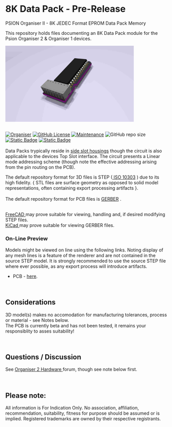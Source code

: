 # 8K Data Pack - Pre-Release
PSION Organiser II - 8K JEDEC Format EPROM Data Pack Memory

This repository holds files documenting an 8K Data Pack module for the Psion Organiser 2 & Organiser 1 devices.
<div align="center">
  <div style="display: flex; align-items: flex-start;">
    
  <img src="https://github.com/nofitnessforpurpose/DataPack-JEDEC-8K-EPROM/blob/main/images/DP8K-02.jpg?raw=true" width="400px" alt="PSION Organiser II 8 K Data Pack Circuit. Image copyright (c) 14 January 2025 nofitnessforpurpose All Rights Reserved">
  </div>
</div>
<BR>

[![Organiser](https://img.shields.io/badge/gadget-Organiser_II-blueviolet.svg?%3D&style=flat-square)]([https://en.wikipedia.org/wiki/Psion_Organiser])
[![GitHub License](https://img.shields.io/github/license/nofitnessforpurpose/DataPack-JEDEC-8K-EPROM?style=flat-square)](https://github.com/nofitnessforpurpose/DataPack-JEDEC-8K-EPROM/blob/main/LICENSE) 
[![Maintenance](https://img.shields.io/badge/maintained%3F-yes-green.svg?style=flat-square)](https://github.com/nofitnessforpurpose/DataPack-JEDEC-8K-EPROM/graphs/commit-activity)
![GitHub repo size](https://img.shields.io/github/repo-size/nofitnessforpurpose/DataPack-JEDEC-8K-EPROM?style=flat-square)
[![Static Badge](https://img.shields.io/badge/format-STEP%20Solid%20Model-blue?style=flat-square)](https://en.wikipedia.org/wiki/ISO_10303)
[![Static Badge](https://img.shields.io/badge/format-GERBER%20PCB-blue?style=flat-square)](https://en.wikipedia.org/wiki/Gerber_format)
<br>  
  Data Packs trypically reside in <a targer="_blank" rel="noopener noreferrer" href="https://github.com/nofitnessforpurpose/DataPak">side slot housings</a> though the circuit is also applicable to the devices Top Slot interface. The circuit presents a Linear mode addressing scheme (though note the effective addressing arising from the pin routing on the PCB).   <br>
  
  The default repository format for 3D files is STEP (<a target="_blank" rel="noopener noreferrer" href="https://en.wikipedia.org/wiki/ISO_10303"> ISO 10303</a> ) due to its high fidelity.  { STL files are surface geometry as opposed to solid model representations, often containing export processing artifacts }. 
<br>  
  The default repository format for PCB files is <a targer="_blank" rel="noopener noreferrer" href="https://en.wikipedia.org/wiki/Gerber_format">GERBER</a> .
<br>

<br>  
<a target="_blank" rel="noopener noreferrer" href="https://www.freecad.org/" > FreeCAD </a> may prove suitable for viewing, handling and, if desired modifying STEP files.
<br>
<a target="_blank" rel="noopener noreferrer" href="https://www.kicad.org/" >KiCad </a> may prove suitable for viewing GERBER files.
<br>

### On-Line Preview   
Models might be viewed on line using the following links. Noting display of any mesh lines is a feature of the renderer and are not contained in the source STEP model. It is strongly recommended to use the source STEP file where ever possible, as any export process will introduce artifacts.  
 - PCB - <a target="_blank" href="https://3dviewer.net/#model=https://github.com/nofitnessforpurpose/DataPack-JEDEC-8K-EPROM/blob/main/CAD/Data%20Pack%20-%208k.step
">here</a>.  

<BR>

## Considerations
3D model(s) makes no accomodation for manufacturing tolerances, process or material - see Notes below.  
The PCB is currently beta and has not been tested, it remains your responsiblity to asses suitability!  

<BR>

## Questions / Discussion
See <a target="_blank" rel="noopener noreferrer" href="https://www.organiser2.com/"> Organiser 2 Hardware </a> forum, though see note below first.


<BR>

## Please note:  
All information is For Indication Only.
No association, affiliation, recommendation, suitability, fitness for purpose should be assumed or is implied.
Registered trademarks are owned by their respective registrants.
